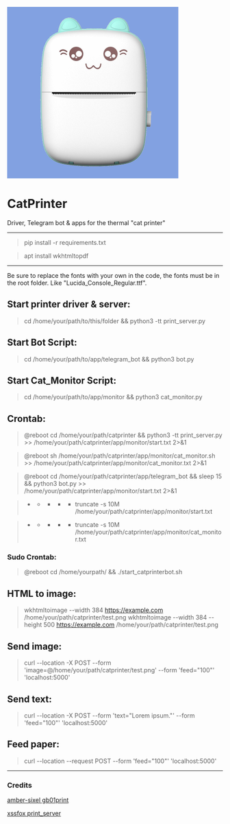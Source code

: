 ![image text](catprinter.jpg "Thermal Cat printer")

# CatPrinter
Driver, Telegram bot &amp; apps for the thermal "cat printer"

---
> pip install -r requirements.txt

> apt install wkhtmltopdf
---
Be sure to replace the fonts with your own in the code, the fonts must be in the root folder. Like "Lucida_Console_Regular.ttf".

## Start printer driver & server:
> cd /home/your/path/to/this/folder && python3 -tt print_server.py
## Start Bot Script:
> cd /home/your/path/to/app/telegram_bot && python3 bot.py
## Start Cat_Monitor Script:
> cd /home/your/path/to/app/monitor && python3 cat_monitor.py
## Crontab:
> @reboot cd /home/your/path/catprinter && python3 -tt print_server.py >> /home/your/path/catprinter/app/monitor/start.txt 2>&1

> @reboot sh /home/your/path/catprinter/app/monitor/cat_monitor.sh >> /home/your/path/catprinter/app/monitor/cat_monitor.txt 2>&1

> @reboot cd /home/your/path/catprinter/app/telegram_bot && sleep 15 && python3 bot.py >> /home/your/path/catprinter/app/monitor/start.txt 2>&1

> * * * * * truncate -s 10M  /home/your/path/catprinter/app/monitor/start.txt

> * * * * * truncate -s 10M  /home/your/path/catprinter/app/monitor/cat_monitor.txt
### Sudo Crontab:
> @reboot cd /home/yourpath/ && ./start_catprinterbot.sh
> 

## HTML to image:
> wkhtmltoimage --width 384 https://example.com /home/your/path/catprinter/test.png
> wkhtmltoimage --width 384 --height 500 https://example.com /home/your/path/catprinter/test.png

## Send image:
> curl --location -X POST --form 'image=@/home/your/path/catprinter/test.png' --form 'feed="100"' 'localhost:5000'

## Send text:
> curl --location -X POST --form 'text="Lorem ipsum."' --form 'feed="100"' 'localhost:5000'

## Feed paper:
> curl --location --request POST --form 'feed="100"' 'localhost:5000'
---
### Credits
[amber-sixel gb01print](https://github.com/amber-sixel/gb01print)

[xssfox print_server](https://gist.github.com/xssfox/b911e0781a763d258d21262c5fdd2dec)
